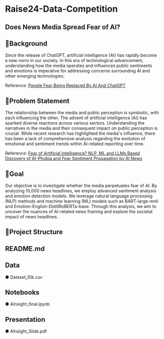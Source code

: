 # Raise24-Data-Competition
## Does News Media Spread Fear of AI?

## 🎯Background
Since the release of ChatGPT, artificial intelligence (AI) has rapidly become a new norm in our society. In this era of technological advancement, understanding how the media operates and influences public sentiments and emotions is imperative for addressing concerns surrounding AI and other emerging technologies.

Reference: [People Fear Being Replaced By AI And ChatGPT](https://www.forbes.com/sites/tracybrower/2023/03/05/people-fear-being-replaced-by-ai-and-chatgpt-3-ways-to-lead-well-amidst-anxiety/)

## 🎯Problem Statement
The relationship between the media and public perception is symbiotic, with each influencing the other. The advent of artificial intelligence (AI) has sparked diverse reactions across various sectors. Understanding the narratives in the media and their consequent impact on public perception is crucial. While recent research has highlighted the media's influence, there has been a lack of comprehensive analysis regarding the evolution of emotional and sentiment trends within AI-related reporting over time.

Reference: [Fear of Artificial Intelligence? NLP, ML and LLMs Based Discovery of AI-Phobia and Fear Sentiment Propagation by AI News](https://papers.ssrn.com/sol3/papers.cfm?abstract_id=4755964)

## 🎯Goal
Our objective is to investigate whether the media perpetuates fear of AI. By analyzing 10,000 news headlines, we employ advanced sentiment analysis and emotion detection models. We leverage natural language processing (NLP) methods and machine learning (ML) models such as BART-large-mnli and Emotion-English-DistilRoBERTa-base. Through this analysis, we aim to uncover the nuances of AI-related news framing and explore the societal impact of news headlines.

## 🎯Project Structure
## README.md

## Data

● Dataset_10k.csv

## Notebooks

● AInsight_final.ipynb

## Presentation

● AInsight_Slide.pdf

